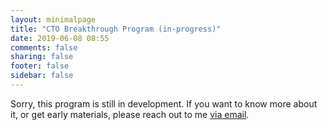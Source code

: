 ```yaml
---
layout: minimalpage
title: "CTO Breakthrough Program (in-progress)"
date: 2019-06-08 08:55
comments: false
sharing: false
footer: false
sidebar: false
---
```


Sorry, this program is still in development. If you want to know more about it, or get early materials, please reach out to me [via email](mailto:oleksii@tddfellow.com?subject=RE:+CTO+Breakthrough).
